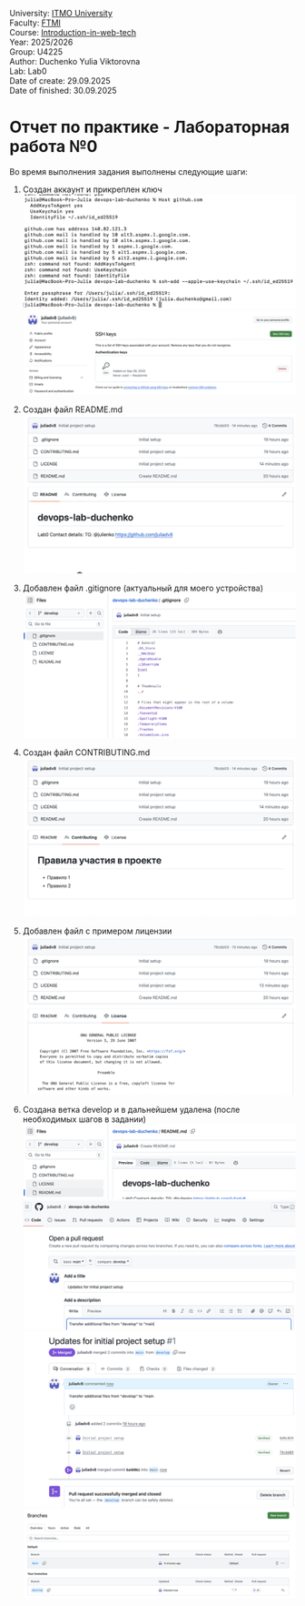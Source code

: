 University: [ITMO University](https://itmo.ru/ru/)  
Faculty: [FTMI](https://ftmi.itmo.ru)  
Course: [Introduction-in-web-tech](https://https://itmo-ict-faculty.github.io/introduction-in-web-tech/)   
Year: 2025/2026  
Group: U4225  
Author: Duchenko Yulia Viktorovna  
Lab: Lab0  
Date of create: 29.09.2025    
Date of finished: 30.09.2025  

# Отчет по практике - Лабораторная работа №0
Во время выполнения задания выполнены следующие шаги:
1. Создан аккаунт и прикреплен ключ
![](https://github.com/juliadv8/devops-lab-duchenko/blob/main/Lab0/lab0_img1.2.png)
![Lab0/lab0_img1.1.png](https://github.com/juliadv8/devops-lab-duchenko/blob/main/Lab0/lab0_img1.1.png)
   
3. Создан файл README.md
![](https://github.com/juliadv8/devops-lab-duchenko/blob/main/Lab0/lab0_img2.png)

5. Добавлен файл .gitignore (актуальный для моего устройства)
![](https://github.com/juliadv8/devops-lab-duchenko/blob/main/Lab0/lab0_img5.png)

6. Создан файл CONTRIBUTING.md
![](https://github.com/juliadv8/devops-lab-duchenko/blob/main/Lab0/lab0_img3.png)

8. Добавлен файл с примером лицензии
![](https://github.com/juliadv8/devops-lab-duchenko/blob/main/Lab0/lab0_img4.png)

9. Создана ветка develop и в дальнейшем удалена (после необходимых шагов в задании)
![](https://github.com/juliadv8/devops-lab-duchenko/blob/main/Lab0/lab0_img6.png)
![](https://github.com/juliadv8/devops-lab-duchenko/blob/main/Lab0/lab0_img7.png)
![](https://github.com/juliadv8/devops-lab-duchenko/blob/main/Lab0/lab0_img8.png)
![](https://github.com/juliadv8/devops-lab-duchenko/blob/main/Lab0/lab0_img9.png)
